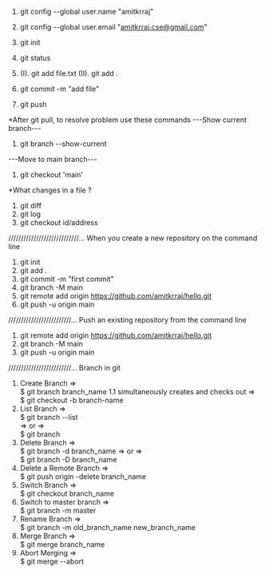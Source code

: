 1. git config --global user.name "amitkrraj"

2. git config --global user.email "amitkrraj.cse@gmail.com"

3. git init

4. git status

5. (I). git add file.txt
  (II). git add .
  
6. git commit -m "add file"

7. git push


*After git pull, to resolve problem use these commands
---Show current branch---
1. git branch --show-current


---Move to main branch---
1. git checkout 'main'

*What changes in a file ?
1. git diff
2. git log
3. git checkout id/address


////////////////////////////...
When you create a new repository on the command line

1. git init
2. git add .
3. git commit -m "first commit"
4. git branch -M main
5. git remote add origin https://github.com/amitkrraj/hello.git
6. git push -u origin main


/////////////////////////...
Push an existing repository from the command line

1. git remote add origin https://github.com/amitkrraj/hello.git
2. git branch -M main
3. git push -u origin main


/////////////////////////...
Branch in git

1. Create Branch  =>   
    $ git branch branch_name
1.1 simultaneously creates and checks out =>   
    $ git checkout -b branch-name
2. List Branch  =>  
    $ git branch --list  
     =>  or  =>  
    $ git branch  
3. Delete Branch  =>  
    $ git branch -d branch_name
     =>  or  =>  
    $ git branch -D branch_name
4. Delete a Remote Branch  =>  
    $ git push origin -delete branch_name
5. Switch Branch  =>  
    $ git checkout branch_name
6. Switch to master branch  =>  
    $ git branch -m master 
7. Rename Branch  =>  
    $ git branch -m old_branch_name new_branch_name
8. Merge Branch  =>  
    $ git merge branch_name 
9. Abort Merging  =>  
    $ git merge --abort
